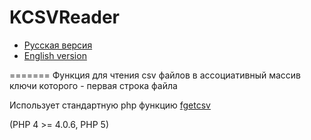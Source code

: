 KCSVReader
========

* [Pусская версия](README.md)
* [English version](README.en.md)

=======
Функция для чтения csv файлов в ассоциативный массив ключи которого - первая строка файла

Использует стандартную php функцию [fgetcsv](http://www.php.net/manual/ru/function.fgetcsv.php)

(PHP 4 >= 4.0.6, PHP 5)
